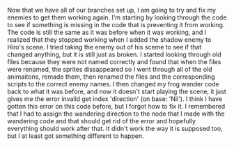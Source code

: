 Now that we have all of our branches set up, I am going to try and fix my enemies to get them working again. I'm starting by looking through the code to see if something is missing in the code that is preventing it from working. The code is still the same as it was before when it was working, and I realized that they stopped working when I added the shadow enemy to Hiro's scene. I tried taking the enemy out of his sceme to see if that changed anything, but it is still just as broken. I started looking through old files because they were not named correctly and found that when the files were renamed, the sprites dissappeared so I went through all of the old animaitons, remade them, then renamed the files and the corresponding scripts to the correct enemy names. I then changed my frog wander code back to what it was before, and now it doesn't start playing the scene, it just gives me the error invalid get index 'direction' (on base: 'Nil'). I think I have gotten this error on this code before, but I forgot how to fix it. I remembered that I had to assign the wandering direction to the node that I made with the wandering code and that should get rid of the error and hopefully everything should work after that. It didn't work the way it is supposed too, but I at least got something different to happen.
